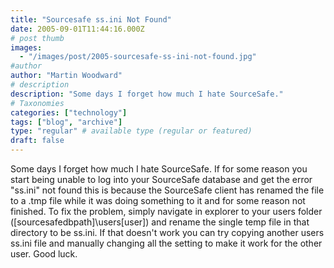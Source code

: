 ```yaml
---
title: "Sourcesafe ss.ini Not Found"
date: 2005-09-01T11:44:16.000Z
# post thumb
images:
  - "/images/post/2005-sourcesafe-ss-ini-not-found.jpg"
#author
author: "Martin Woodward"
# description
description: "Some days I forget how much I hate SourceSafe."
# Taxonomies
categories: ["technology"]
tags: ["blog", "archive"]
type: "regular" # available type (regular or featured)
draft: false
---
```

Some days I forget how much I hate SourceSafe.  If for some reason you start being unable to log into your SourceSafe database and get the error "ss.ini" not found this is because the SourceSafe client has renamed the file to a .tmp file while it was doing something to it and for some reason not finished.  To fix the problem, simply navigate in explorer to your users folder ([sourcesafedbpath]\users\[user]) and rename the single temp file in that directory to be ss.ini.  If that doesn't work you can try copying another users ss.ini file and manually changing all the setting to make it work for the other user.  Good luck.